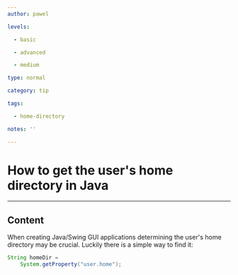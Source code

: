 ```yaml
---
author: pawel

levels:

  - basic

  - advanced

  - medium

type: normal

category: tip

tags:

  - home-directory

notes: ''

---
```

# How to get the user's home directory in Java

---
## Content

When creating Java/Swing GUI applications determining the user's home directory may be crucial. Luckily there is a simple way to find it:

```java
String homeDir = 
    System.getProperty("user.home");
```
 
